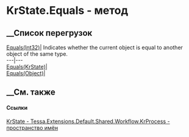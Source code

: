 # KrState.Equals - метод
##  __Список перегрузок
[Equals(Int32)](M_Tessa_Extensions_Default_Shared_Workflow_KrProcess_KrState_Equals.htm)|
Indicates whether the current object is equal to another object of the same
type.  
---|---  
[Equals(KrState)](M_Tessa_Extensions_Default_Shared_Workflow_KrProcess_KrState_Equals_2.htm)|  
[Equals(Object)](M_Tessa_Extensions_Default_Shared_Workflow_KrProcess_KrState_Equals_1.htm)|  
## __См. также
#### Ссылки
[KrState - ](T_Tessa_Extensions_Default_Shared_Workflow_KrProcess_KrState.htm)
[Tessa.Extensions.Default.Shared.Workflow.KrProcess - пространство
имён](N_Tessa_Extensions_Default_Shared_Workflow_KrProcess.htm)

